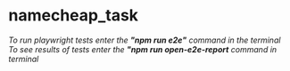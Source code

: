 # namecheap_task

_To run playwright tests enter the **"npm run e2e"** command in the terminal_
_To see results of tests enter the **"npm run open-e2e-report** command in terminal_
